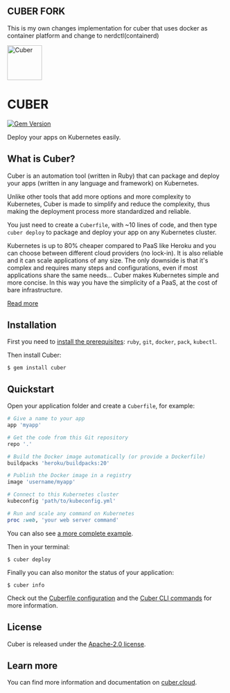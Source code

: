 ## CUBER FORK
This is my own changes implementation for cuber that uses docker as container platform and change to nerdctl(containerd)


<a href="https://cuber.cloud"><img src="https://cuber.cloud/assets/images/logo.svg" alt="Cuber" height="80" width="80"></a>
# CUBER

[![Gem Version](https://badge.fury.io/rb/cuber.svg)](https://badge.fury.io/rb/cuber)

Deploy your apps on Kubernetes easily.

## What is Cuber?

Cuber is an automation tool (written in Ruby) that can package and deploy your apps (written in any language and framework) on Kubernetes.

Unlike other tools that add more options and more complexity to Kubernetes, Cuber is made to simplify and reduce the complexity, thus making the deployment process more standardized and reliable.

You just need to create a `Cuberfile`, with ~10 lines of code, and then type `cuber deploy` to package and deploy your app on any Kubernetes cluster.

Kubernetes is up to 80% cheaper compared to PaaS like Heroku and you can choose between different cloud providers (no lock-in).
It is also reliable and it can scale applications of any size.
The only downside is that it's complex and requires many steps and configurations, even if most applications share the same needs...
Cuber makes Kubernetes simple and more concise.
In this way you have the simplicity of a PaaS, at the cost of bare infrastructure.

[Read more](https://cuber.cloud/docs/overview)

## Installation

First you need to [install the prerequisites](https://cuber.cloud/docs/installation): `ruby`, `git`, `docker`, `pack`, `kubectl`.

Then install Cuber:

```
$ gem install cuber
```

## Quickstart

Open your application folder and create a `Cuberfile`, for example:

```ruby
# Give a name to your app
app 'myapp'

# Get the code from this Git repository
repo '.'

# Build the Docker image automatically (or provide a Dockerfile)
buildpacks 'heroku/buildpacks:20'

# Publish the Docker image in a registry
image 'username/myapp'

# Connect to this Kubernetes cluster
kubeconfig 'path/to/kubeconfig.yml'

# Run and scale any command on Kubernetes
proc :web, 'your web server command'
```

You can also see [a more complete example](https://cuber.cloud/docs/quickstart).

Then in your terminal:

```
$ cuber deploy
```

Finally you can also monitor the status of your application:

```
$ cuber info
```

Check out the [Cuberfile configuration](https://cuber.cloud/docs/cuberfile) and the [Cuber CLI commands](https://cuber.cloud/docs/cli) for more information.

## License

Cuber is released under the [Apache-2.0 license](https://opensource.org/licenses/Apache-2.0).

## Learn more

You can find more information and documentation on [cuber.cloud](https://cuber.cloud).

